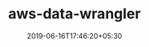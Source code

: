 ---
title: "aws-data-wrangler"
date: 2019-06-16T17:46:20+05:30
type: "organisations"
org_name: "Amazon Web Services - Labs"
repo_desc: "The missing link between AWS services and the most popular Python data libraries"
repo_link: https://github.com/awslabs/aws-data-wrangler


---